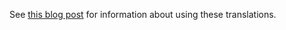 See [this blog post](http://developmentseed.org/blog/2010/oct/21/managing-news-now-available-spanish) for information about using these translations.